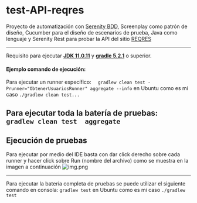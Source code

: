 # test-API-reqres

Proyecto de automatización con [Serenity BDD](https://serenity-bdd.github.io/docs/guide/user_guide_intro), Screenplay como patrón de diseño, Cucumber para el diseño de escenarios de 
prueba, Java como lenguaje y Serenity Rest para probar la API del sitio [REQRES](https://reqres.in)


---  

Requisito para ejecutar **[JDK 11.0.11](https://www.oracle.com/co/java/technologies/javase-jdk11-downloads.html)**
y  **[gradle 5.2.1](https://gradle.org/install/)** o superior.

#### Ejemplo comando de ejecución:

Para ejecutar un runner específico:
```   gradlew clean test -Prunner="ObtenerUsuariosRunner" aggregate --info ``` en Ubuntu como es mi caso ```./gradlew clean test...```

Para ejecutar toda la batería de pruebas:
```   gradlew clean test  aggregate  ```
---  
## Ejecución de pruebas

Para ejecutar por medio del IDE basta con dar click derecho sobre cada runner y hacer click sobre Run (nombre del archivo)
como se muestra en la imagen a continuación
![img.png](img.png)

---
Para ejecutar la batería completa de pruebas se puede utilizar el siguiente comando en consola:
``` gradlew test ```  en Ubuntu como es mi caso ```./gradlew test```

